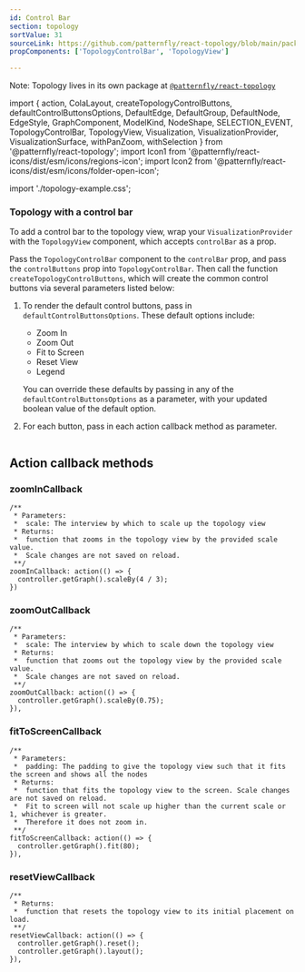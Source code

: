 ```yaml
---
id: Control Bar
section: topology
sortValue: 31
sourceLink: https://github.com/patternfly/react-topology/blob/main/packages/module/patternfly-docs/content/examples/TopologyControlBarDemo.tsx
propComponents: ['TopologyControlBar', 'TopologyView']

---
```


Note: Topology lives in its own package at [`@patternfly/react-topology`](https://www.npmjs.com/package/@patternfly/react-topology)

import {
  action,
  ColaLayout,
  createTopologyControlButtons,
  defaultControlButtonsOptions,
  DefaultEdge,
  DefaultGroup,
  DefaultNode,
  EdgeStyle,
  GraphComponent,
  ModelKind,
  NodeShape,
  SELECTION_EVENT,
  TopologyControlBar,
  TopologyView,
  Visualization,
  VisualizationProvider,
  VisualizationSurface,
  withPanZoom,
  withSelection
  } from '@patternfly/react-topology';
import Icon1 from '@patternfly/react-icons/dist/esm/icons/regions-icon';
import Icon2 from '@patternfly/react-icons/dist/esm/icons/folder-open-icon';

import './topology-example.css';

### Topology with a control bar

To add a control bar to the topology view, wrap your `VisualizationProvider` with the `TopologyView` component, which accepts `controlBar` as a prop.

Pass the `TopologyControlBar` component to the `controlBar` prop, and pass the `controlButtons` prop into `TopologyControlBar`. Then call the function `createTopologyControlButtons`, which will create the common control buttons via several parameters listed below:

1. To render the default control buttons, pass in `defaultControlButtonsOptions`. These default options include:
     - Zoom In
     - Zoom Out
     - Fit to Screen
     - Reset View
     - Legend

    You can override these defaults by passing in any of the `defaultControlButtonsOptions` as a parameter, with your updated boolean value of the default option.

2. For each button, pass in each action callback method as parameter.

```ts file="./TopologyControlBarDemo.tsx"
```

## Action callback methods

### zoomInCallback

```noLive
/**
 * Parameters:
 *  scale: The interview by which to scale up the topology view
 * Returns:
 *  function that zooms in the topology view by the provided scale value.
 *  Scale changes are not saved on reload.
 **/
zoomInCallback: action(() => {
  controller.getGraph().scaleBy(4 / 3);
})
```

### zoomOutCallback

```noLive
/**
 * Parameters:
 *  scale: The interview by which to scale down the topology view
 * Returns:
 *  function that zooms out the topology view by the provided scale value.
 *  Scale changes are not saved on reload.
 **/
zoomOutCallback: action(() => {
  controller.getGraph().scaleBy(0.75);
}),
```

### fitToScreenCallback

```noLive
/**
 * Parameters:
 *  padding: The padding to give the topology view such that it fits the screen and shows all the nodes
 * Returns:
 *  function that fits the topology view to the screen. Scale changes are not saved on reload.
 *  Fit to screen will not scale up higher than the current scale or 1, whichever is greater.
 *  Therefore it does not zoom in.
 **/
fitToScreenCallback: action(() => {
  controller.getGraph().fit(80);
}),
```

### resetViewCallback

```noLive
/**
 * Returns:
 *  function that resets the topology view to its initial placement on load.
 **/
resetViewCallback: action(() => {
  controller.getGraph().reset();
  controller.getGraph().layout();
}),
```
